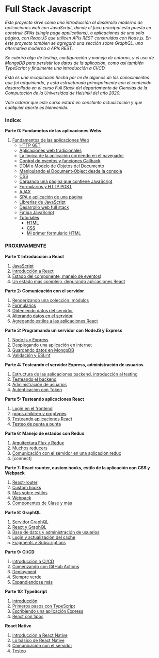 # Full Stack Javascript

_Este proyecto sirve como una introducción al desarrollo moderno de aplicaciones web con JavaScript, donde el foco principal esta puesto en construir SPAs (single page applications), o aplicaciones de una sola página, con ReactJS que utilicen APIs REST construidas con Node.js. En éste proyecto tambien se agregará una sección sobre GraphQL, una alternativa moderna a APIs REST._

_Se cubrirá algo de testing, configuración y manejo de entorno, y el uso de MongoDB para persistir los datos de la aplicación, como así también TypeScript y finalmente una introducción a CI/CD._

_Esta es una recopilación hecha por mi de algunos de los conocimientos que fui adquiriendo, y está estructurado principalmente con el contenido desarrollado en el curso Full Stack del departamento de Ciencias de la Computación de la Universidad de Helsinki del año 2020._

_Vale aclarar que este curso estará en constante actualización y que cualquier aporte es bienvenido._



### Indice:

**Parte 0: Fundametos de las aplicaciones Webs**
1. [Fundamentos de las aplicaciones Web](https://github.com/szuviria/fullstackspanish/tree/master/part0#-fundamentos-de-las-aplicaciones-web-)
    * [HTTP GET](https://github.com/szuviria/fullstackspanish/tree/master/part0#-http-get-)
    * [Aplicaciones web tradicionales](https://github.com/szuviria/fullstackspanish/tree/master/part0#-aplicaciones-web-tradicionales-)
    * [La lógica de la aplicación corriendo en el navegador](https://github.com/szuviria/fullstackspanish/tree/master/part0#-la-lógica-de-la-aplicación-corriendo-en-el-navegador-)
    * [Control de eventos y funciones Callback](https://github.com/szuviria/fullstackspanish/tree/master/part0#-control-de-eventos-y-funciones-callback-)
    * [DOM o Modelo de Objetos del Documento](https://github.com/szuviria/fullstackspanish/tree/master/part0#-dom-o-modelo-de-objetos-del-documento-)
    * [Manipulando el Document-Object desde la consola](https://github.com/szuviria/fullstackspanish/tree/master/part0#-manipulando-el-document-object-desde-la-consola-)
    * [CSS](https://github.com/szuviria/fullstackspanish/tree/master/part0#-css-)
    * [Cargando una página que contiene JavaScript](https://github.com/szuviria/fullstackspanish/tree/master/part0#-cargando-una-página-que-contiene-javascript)
    * [Formularios y HTTP POST](https://github.com/szuviria/fullstackspanish/tree/master/part0#-formularios-y-http-post-)
    * [AJAX](https://github.com/szuviria/fullstackspanish/tree/master/part0#-ajax-)
    * [SPA o aplicación de una página](https://github.com/szuviria/fullstackspanish/tree/master/part0#-spa-o-aplicación-de-una-página-)
    * [Librerías de JavaScript](https://github.com/szuviria/fullstackspanish/tree/master/part0#-librerías-de-javascript-)
    * [Desarrollo web full stack](https://github.com/szuviria/fullstackspanish/tree/master/part0#-desarrollo-web-full-stack-)
    * [Fatiga JavaScript](https://github.com/szuviria/fullstackspanish/tree/master/part0#-fatiga-javascript-)
    * [Tutoriales](https://github.com/szuviria/fullstackspanish/tree/master/part0#-tutoriales-)
        * [HTML](https://github.com/szuviria/fullstackspanish/tree/master/part0#html)
        * [CSS](https://github.com/szuviria/fullstackspanish/tree/master/part0#css)
        * [Mi primer formulario HTML](https://github.com/szuviria/fullstackspanish/tree/master/part0#mi-primer-formulario-html)

### PROXIMAMENTE

**Parte 1: Introducción a React**
1. [JavaScript]() 
2. [Introducción a React]()
3. [Estado del componente, manejo de eventos]())
4. [Un estado mas complejo, depurando aplicaciones React]()

**Parte 2: Comunicación con el servidor**
1. [Renderizando una colección, módulos]()
2. [Formularios]()
3. [Obteniendo datos del servidor]()
4. [Alterando datos en el servidor]()
5. [Agregando estilos a las aplicaciones React]()

**Parte 3: Programando un servidor con NodeJS y Express**
1. [Node.js y Express]()
2. [Desplegando una aplicación en internet]()
3. [Guardando datos en MongoDB]()
4. [Validación y ESLint]()

**Parte 4: Testeando el servidor Express, administración de usuarios**
1. [Estructura de las aplicaciones backend, introducción al testing]()
2. [Testeando el backend]()
3. [Administración de usuarios]()
4. [Autenticacion con Token]()

**Parte 5: Testeando aplicaciones React**
1. [Login en el frontend]()
2. [props.children y proptypes]()
3. [Testeando aplicaciones React]()
4. [Testeo de punta a punta]()

**Parte 6: Manejo de estados con Redux**
1. [Arquitectura Flux y Redux]()
2. [Muchos reducers]()
3. [Comunicación con el servidor en una aplicación redux]()
4. [connect]

**Parte 7: React rounter, custom hooks, estilo de la aplicación con CSS y Webpack**
1. [React-router]()
2. [Custom hooks]()
3. [Mas sobre estilos]()
4. [Webpack]()
5. [Componentes de Clase y más]()

**Parte 8: GraphQL**
1. [Servidor GraphQL]()
2. [React y GraphQL]()
3. [Base de datos y administración de usuarios]()
4. [Login y actualización del cache]()
5. [Fragments y Subscriptions]()

**Parte 9: CI/CD**
1. [Introducción a CI/CD]()
2. [Comenzando con GitHub Actions]()
3. [Deployment]()
4. [Siempre verde]()
5. [Expandiendose más]()

**Parte 10: TypeScript**
1. [Introducción]()
2. [Primeros pasos con TypeScript]()
3. [Escribiendo una aplicación Express]()
4. [React con tipos]()

**React Native**
1. [Introducción a React Native]()
2. [Lo básico de React Native]()
3. [Comunicación con el servidor]()
4. [Testeo]()